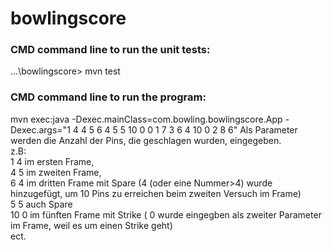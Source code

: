 # bowlingscore

### CMD command line to run the unit tests:
...\bowlingscore> mvn test

### CMD command line to run the program:
mvn exec:java -Dexec.mainClass=com.bowling.bowlingscore.App -Dexec.args="1 4 4 5 6 4 5 5 10 0 0 1 7 3 6 4 10 0 2 8 6"
Als Parameter werden die Anzahl der Pins, die geschlagen wurden, eingegeben. <br />
z.B: <br />
1 4 im ersten Frame, <br />
4 5 im zweiten Frame, <br />
6 4 im dritten Frame mit Spare (4 (oder eine Nummer>4) wurde hinzugefügt, um 10 Pins zu erreichen beim zweiten Versuch im Frame) <br />
5 5 auch Spare <br />
10 0 im fünften Frame mit Strike ( 0 wurde eingegben als zweiter Parameter im Frame, weil es um einen Strike geht) <br />
ect. <br />
